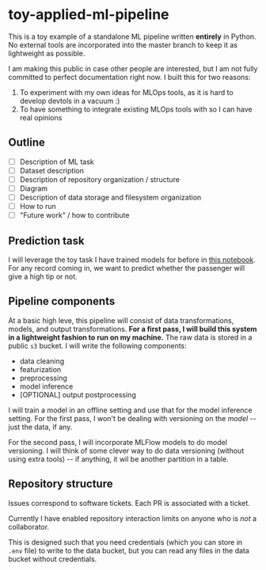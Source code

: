 # toy-applied-ml-pipeline

This is a toy example of a standalone ML pipeline written **entirely** in Python. No external tools are incorporated into the master branch to keep it as lightweight as possible. 

I am making this public in case other people are interested, but I am not fully committed to perfect documentation right now. I built this for two reasons:

1. To experiment with my own ideas for MLOps tools, as it is hard to develop devtols in a vacuum :) 
2. To have something to integrate existing MLOps tools with so I can have real opinions

## Outline

- [ ] Description of ML task
- [ ] Dataset description 
- [ ] Description of repository organization / structure
- [ ] Diagram
- [ ] Description of data storage and filesystem organization
- [ ] How to run
- [ ] "Future work" / how to contribute

## Prediction task

I will leverage the toy task I have trained models for before in [this notebook](https://github.com/shreyashankar/debugging-ml-talk/blob/main/nyc_taxi_2020.ipynb). For any record coming in, we want to predict whether the passenger will give a high tip or not. 

## Pipeline components

At a basic high leve, this pipeline will consist of data transformations, models, and output transformations. **For a first pass, I will build this system in a lightweight fashion to run on my machine.** The raw data is stored in a public `s3` bucket. I will write the following components:

* data cleaning
* featurization
* preprocessing
* model inference
* [OPTIONAL] output postprocessing

I will train a model in an offline setting and use that for the model inference setting. For the first pass, I won't be dealing with versioning on the *model* -- just the data, if any. 

For the second pass, I will incorporate MLFlow models to do model versioning. I will think of some clever way to do data versioning (without using extra tools) -- if anything, it wil be another partition in a table.

## Repository structure

Issues correspond to software tickets. Each PR is associated with a ticket.

Currently I have enabled repository interaction limits on anyone who is *not* a collaborator.

This is designed such that you need credentials (which you can store in `.env` file) to write to the data bucket, but you can read any files in the data bucket without credentials.


